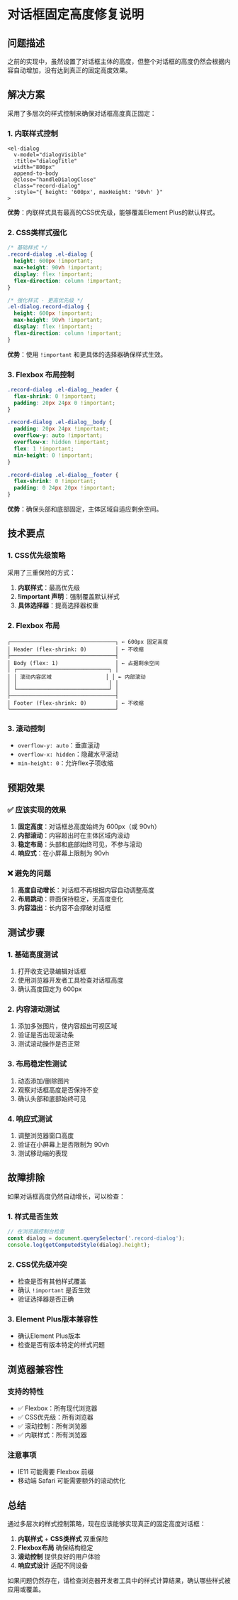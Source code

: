 # 对话框固定高度修复说明

## 问题描述

之前的实现中，虽然设置了对话框主体的高度，但整个对话框的高度仍然会根据内容自动增加，没有达到真正的固定高度效果。

## 解决方案

采用了多层次的样式控制来确保对话框高度真正固定：

### 1. 内联样式控制

```vue
<el-dialog
  v-model="dialogVisible"
  :title="dialogTitle"
  width="800px"
  append-to-body
  @close="handleDialogClose"
  class="record-dialog"
  :style="{ height: '600px', maxHeight: '90vh' }"
>
```

**优势**：内联样式具有最高的CSS优先级，能够覆盖Element Plus的默认样式。

### 2. CSS类样式强化

```css
/* 基础样式 */
.record-dialog .el-dialog {
  height: 600px !important;
  max-height: 90vh !important;
  display: flex !important;
  flex-direction: column !important;
}

/* 强化样式 - 更高优先级 */
.el-dialog.record-dialog {
  height: 600px !important;
  max-height: 90vh !important;
  display: flex !important;
  flex-direction: column !important;
}
```

**优势**：使用 `!important` 和更具体的选择器确保样式生效。

### 3. Flexbox 布局控制

```css
.record-dialog .el-dialog__header {
  flex-shrink: 0 !important;
  padding: 20px 24px 0 !important;
}

.record-dialog .el-dialog__body {
  padding: 20px 24px !important;
  overflow-y: auto !important;
  overflow-x: hidden !important;
  flex: 1 !important;
  min-height: 0 !important;
}

.record-dialog .el-dialog__footer {
  flex-shrink: 0 !important;
  padding: 0 24px 20px !important;
}
```

**优势**：确保头部和底部固定，主体区域自适应剩余空间。

## 技术要点

### 1. CSS优先级策略

采用了三重保险的方式：
1. **内联样式**：最高优先级
2. **!important 声明**：强制覆盖默认样式
3. **具体选择器**：提高选择器权重

### 2. Flexbox 布局

```
┌─────────────────────────────────┐ ← 600px 固定高度
│ Header (flex-shrink: 0)         │ ← 不收缩
├─────────────────────────────────┤
│ Body (flex: 1)                  │ ← 占据剩余空间
│ ┌─────────────────────────────┐ │
│ │ 滚动内容区域                 │ │ ← 内部滚动
│ │                             │ │
│ └─────────────────────────────┘ │
├─────────────────────────────────┤
│ Footer (flex-shrink: 0)         │ ← 不收缩
└─────────────────────────────────┘
```

### 3. 滚动控制

- `overflow-y: auto`：垂直滚动
- `overflow-x: hidden`：隐藏水平滚动
- `min-height: 0`：允许flex子项收缩

## 预期效果

### ✅ 应该实现的效果

1. **固定高度**：对话框总高度始终为 600px（或 90vh）
2. **内部滚动**：内容超出时在主体区域内滚动
3. **稳定布局**：头部和底部始终可见，不参与滚动
4. **响应式**：在小屏幕上限制为 90vh

### ❌ 避免的问题

1. **高度自动增长**：对话框不再根据内容自动调整高度
2. **布局跳动**：界面保持稳定，无高度变化
3. **内容溢出**：长内容不会撑破对话框

## 测试步骤

### 1. 基础高度测试
1. 打开收支记录编辑对话框
2. 使用浏览器开发者工具检查对话框高度
3. 确认高度固定为 600px

### 2. 内容滚动测试
1. 添加多张图片，使内容超出可视区域
2. 验证是否出现滚动条
3. 测试滚动操作是否正常

### 3. 布局稳定性测试
1. 动态添加/删除图片
2. 观察对话框高度是否保持不变
3. 确认头部和底部始终可见

### 4. 响应式测试
1. 调整浏览器窗口高度
2. 验证在小屏幕上是否限制为 90vh
3. 测试移动端的表现

## 故障排除

如果对话框高度仍然自动增长，可以检查：

### 1. 样式是否生效
```javascript
// 在浏览器控制台检查
const dialog = document.querySelector('.record-dialog');
console.log(getComputedStyle(dialog).height);
```

### 2. CSS优先级冲突
- 检查是否有其他样式覆盖
- 确认 `!important` 是否生效
- 验证选择器是否正确

### 3. Element Plus版本兼容性
- 确认Element Plus版本
- 检查是否有版本特定的样式问题

## 浏览器兼容性

### 支持的特性
- ✅ Flexbox：所有现代浏览器
- ✅ CSS优先级：所有浏览器
- ✅ 滚动控制：所有浏览器
- ✅ 内联样式：所有浏览器

### 注意事项
- IE11 可能需要 Flexbox 前缀
- 移动端 Safari 可能需要额外的滚动优化

## 总结

通过多层次的样式控制策略，现在应该能够实现真正的固定高度对话框：

1. **内联样式** + **CSS类样式** 双重保险
2. **Flexbox布局** 确保结构稳定
3. **滚动控制** 提供良好的用户体验
4. **响应式设计** 适配不同设备

如果问题仍然存在，请检查浏览器开发者工具中的样式计算结果，确认哪些样式被应用或覆盖。
